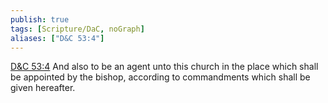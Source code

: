 ```yaml
---
publish: true
tags: [Scripture/DaC, noGraph]
aliases: ["D&C 53:4"]
---
```

[D&C 53:4](https://churchofjesuschrist.org/study/scriptures/dc-testament/dc/53?lang=eng&id=p4#p4) And also to be an agent unto this church in the place which shall be appointed by the bishop, according to commandments which shall be given hereafter.
